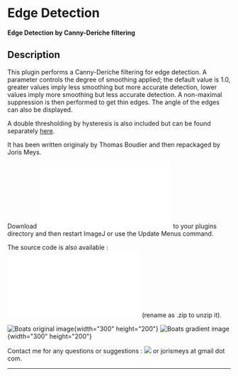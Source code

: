 # Edge Detection

**Edge Detection by Canny-Deriche filtering**

## Description

This plugin performs a Canny-Deriche filtering for edge detection. A
parameter controls the degree of smoothing applied; the default value is
1.0, greater values imply less smoothing but more accurate detection,
lower values imply more smoothing but less accurate detection. A
non-maximal suppression is then performed to get thin edges. The angle
of the edges can also be displayed.

A double thresholding by hysteresis is also included but can be found
separately [here](/plugin/segmentation/hysteresis_thresholding/start).

It has been written originaly by Thomas Boudier and then repackaged by
Joris Meys.

Download ![](/plugin/filter/edge_detection/image_edge.jar) to your
plugins directory and then restart ImageJ or use the Update Menus
command.

The source code is also available :
![](/plugin/filter/edge_detection/imageedgesrc.jar) (rename as .zip to
unzip it).

![Boats original
image](/plugin/filter/edge_detection/org.jpeg){width="300" height="200"}
![Boats gradient
image](/plugin/filter/edge_detection/canny-deriche.jpeg){width="300"
height="200"}

Contact me for any questions or suggestions :
![](/plugin/filter/edge_detection/email.png) or jorismeys at gmail dot
com.

------------------------------------------------------------------------
